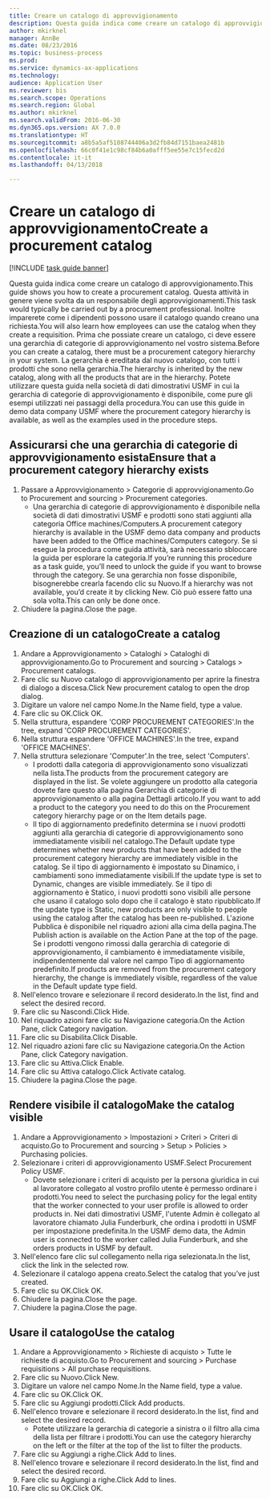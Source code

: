 ```yaml
--- 
title: Creare un catalogo di approvvigionamento
description: Questa guida indica come creare un catalogo di approvvigionamento.
author: mkirknel
manager: AnnBe
ms.date: 08/23/2016
ms.topic: business-process
ms.prod: 
ms.service: dynamics-ax-applications
ms.technology: 
audience: Application User
ms.reviewer: bis
ms.search.scope: Operations
ms.search.region: Global
ms.author: mkirknel
ms.search.validFrom: 2016-06-30
ms.dyn365.ops.version: AX 7.0.0
ms.translationtype: HT
ms.sourcegitcommit: a8b5a5af5108744406a3d2fb84d7151baea2481b
ms.openlocfilehash: 66c0f41e1c98cf84b6a0afff5ee55e7c15fecd2d
ms.contentlocale: it-it
ms.lasthandoff: 04/13/2018

---
```

# <a name="create-a-procurement-catalog"></a><span data-ttu-id="e10a3-103">Creare un catalogo di approvvigionamento</span><span class="sxs-lookup"><span data-stu-id="e10a3-103">Create a procurement catalog</span></span>

[!INCLUDE [task guide banner](../../includes/task-guide-banner.md)]

<span data-ttu-id="e10a3-104">Questa guida indica come creare un catalogo di approvvigionamento.</span><span class="sxs-lookup"><span data-stu-id="e10a3-104">This guide shows you how to create a procurement catalog.</span></span> <span data-ttu-id="e10a3-105">Questa attività in genere viene svolta da un responsabile degli approvvigionamenti.</span><span class="sxs-lookup"><span data-stu-id="e10a3-105">This task would typically be carried out by a procurement professional.</span></span> <span data-ttu-id="e10a3-106">Inoltre imparerete come i dipendenti possono usare il catalogo quando creano una richiesta.</span><span class="sxs-lookup"><span data-stu-id="e10a3-106">You will also learn how employees can use the catalog when they create a requisition.</span></span> <span data-ttu-id="e10a3-107">Prima che possiate creare un catalogo, ci deve essere una gerarchia di categorie di approvvigionamento nel vostro sistema.</span><span class="sxs-lookup"><span data-stu-id="e10a3-107">Before you can create a catalog, there must be a procurement category hierarchy in your system.</span></span> <span data-ttu-id="e10a3-108">La gerarchia è ereditata dal nuovo catalogo, con tutti i prodotti che sono nella gerarchia.</span><span class="sxs-lookup"><span data-stu-id="e10a3-108">The hierarchy is inherited by the new catalog, along with all the products that are in the hierarchy.</span></span> <span data-ttu-id="e10a3-109">Potete utilizzare questa guida nella società di dati dimostrativi USMF in cui la gerarchia di categorie di approvvigionamento è disponibile, come pure gli esempi utilizzati nei passaggi della procedura.</span><span class="sxs-lookup"><span data-stu-id="e10a3-109">You can use this guide in demo data company USMF where the procurement category hierarchy is available, as well as the examples used in the procedure steps.</span></span>


## <a name="ensure-that-a-procurement-category-hierarchy-exists"></a><span data-ttu-id="e10a3-110">Assicurarsi che una gerarchia di categorie di approvvigionamento esista</span><span class="sxs-lookup"><span data-stu-id="e10a3-110">Ensure that a procurement category hierarchy exists</span></span>
1. <span data-ttu-id="e10a3-111">Passare a Approvvigionamento > Categorie di approvvigionamento.</span><span class="sxs-lookup"><span data-stu-id="e10a3-111">Go to Procurement and sourcing > Procurement categories.</span></span>
    * <span data-ttu-id="e10a3-112">Una gerarchia di categorie di approvvigionamento è disponibile nella società di dati dimostrativi USMF e prodotti sono stati aggiunti alla categoria Office machines/Computers.</span><span class="sxs-lookup"><span data-stu-id="e10a3-112">A procurement category hierarchy is available in the USMF demo data company and products have been added to the Office machines/Computers category.</span></span> <span data-ttu-id="e10a3-113">Se si esegue la procedura come guida attività, sarà necessario sbloccare la guida per esplorare la categoria.</span><span class="sxs-lookup"><span data-stu-id="e10a3-113">If you’re running this procedure as a task guide, you’ll need to unlock the guide if you want to browse through the category.</span></span> <span data-ttu-id="e10a3-114">Se una gerarchia non fosse disponibile, bisognerebbe crearla facendo clic su Nuovo.</span><span class="sxs-lookup"><span data-stu-id="e10a3-114">If a hierarchy was not available, you’d create it by clicking New.</span></span> <span data-ttu-id="e10a3-115">Ciò può essere fatto una sola volta.</span><span class="sxs-lookup"><span data-stu-id="e10a3-115">This can only be done once.</span></span>  
2. <span data-ttu-id="e10a3-116">Chiudere la pagina.</span><span class="sxs-lookup"><span data-stu-id="e10a3-116">Close the page.</span></span>

## <a name="create-a-catalog"></a><span data-ttu-id="e10a3-117">Creazione di un catalogo</span><span class="sxs-lookup"><span data-stu-id="e10a3-117">Create a catalog</span></span>
1. <span data-ttu-id="e10a3-118">Andare a Approvvigionamento > Cataloghi > Cataloghi di approvvigionamento.</span><span class="sxs-lookup"><span data-stu-id="e10a3-118">Go to Procurement and sourcing > Catalogs > Procurement catalogs.</span></span>
2. <span data-ttu-id="e10a3-119">Fare clic su Nuovo catalogo di approvvigionamento per aprire la finestra di dialogo a discesa.</span><span class="sxs-lookup"><span data-stu-id="e10a3-119">Click New procurement catalog to open the drop dialog.</span></span>
3. <span data-ttu-id="e10a3-120">Digitare un valore nel campo Nome.</span><span class="sxs-lookup"><span data-stu-id="e10a3-120">In the Name field, type a value.</span></span>
4. <span data-ttu-id="e10a3-121">Fare clic su OK.</span><span class="sxs-lookup"><span data-stu-id="e10a3-121">Click OK.</span></span>
5. <span data-ttu-id="e10a3-122">Nella struttura, espandere 'CORP PROCUREMENT CATEGORIES'.</span><span class="sxs-lookup"><span data-stu-id="e10a3-122">In the tree, expand 'CORP PROCUREMENT CATEGORIES'.</span></span>
6. <span data-ttu-id="e10a3-123">Nella struttura espandere 'OFFICE MACHINES'.</span><span class="sxs-lookup"><span data-stu-id="e10a3-123">In the tree, expand 'OFFICE MACHINES'.</span></span>
7. <span data-ttu-id="e10a3-124">Nella struttura selezionare 'Computer'.</span><span class="sxs-lookup"><span data-stu-id="e10a3-124">In the tree, select 'Computers'.</span></span>
    * <span data-ttu-id="e10a3-125">I prodotti dalla categoria di approvvigionamento sono visualizzati nella lista.</span><span class="sxs-lookup"><span data-stu-id="e10a3-125">The products from the procurement category are displayed in the list.</span></span> <span data-ttu-id="e10a3-126">Se volete aggiungere un prodotto alla categoria dovete fare questo alla pagina Gerarchia di categorie di approvvigionamento o alla pagina Dettagli articolo.</span><span class="sxs-lookup"><span data-stu-id="e10a3-126">If you want to add a product to the category you need to do this on the Procurement category hierarchy page or on the Item details page.</span></span>  
    * <span data-ttu-id="e10a3-127">Il tipo di aggiornamento predefinito determina se i nuovi prodotti aggiunti alla gerarchia di categorie di approvvigionamento sono immediatamente visibili nel catalogo.</span><span class="sxs-lookup"><span data-stu-id="e10a3-127">The Default update type determines whether new products that have been added to the procurement category hierarchy are immediately visible in the catalog.</span></span> <span data-ttu-id="e10a3-128">Se il tipo di aggiornamento è impostato su Dinamico, i cambiamenti sono immediatamente visibili.</span><span class="sxs-lookup"><span data-stu-id="e10a3-128">If the update type is set to Dynamic, changes are visible immediately.</span></span> <span data-ttu-id="e10a3-129">Se il tipo di aggiornamento è Statico, i nuovi prodotti sono visibili alle persone che usano il catalogo solo dopo che il catalogo è stato ripubblicato.</span><span class="sxs-lookup"><span data-stu-id="e10a3-129">If the update type is Static, new products are only visible to people using the catalog after the catalog has been re-published.</span></span> <span data-ttu-id="e10a3-130">L'azione Pubblica è disponibile nel riquadro azioni alla cima della pagina.</span><span class="sxs-lookup"><span data-stu-id="e10a3-130">The Publish action is available on the Action Pane at the top of the page.</span></span> <span data-ttu-id="e10a3-131">Se i prodotti vengono rimossi dalla gerarchia di categorie di approvvigionamento, il cambiamento è immediatamente visibile, indipendentemente dal valore nel campo Tipo di aggiornamento predefinito.</span><span class="sxs-lookup"><span data-stu-id="e10a3-131">If products are removed from the procurement category hierarchy, the change is immediately visible, regardless of the value in the Default update type field.</span></span>  
8. <span data-ttu-id="e10a3-132">Nell'elenco trovare e selezionare il record desiderato.</span><span class="sxs-lookup"><span data-stu-id="e10a3-132">In the list, find and select the desired record.</span></span>
9. <span data-ttu-id="e10a3-133">Fare clic su Nascondi.</span><span class="sxs-lookup"><span data-stu-id="e10a3-133">Click Hide.</span></span>
10. <span data-ttu-id="e10a3-134">Nel riquadro azioni fare clic su Navigazione categoria.</span><span class="sxs-lookup"><span data-stu-id="e10a3-134">On the Action Pane, click Category navigation.</span></span>
11. <span data-ttu-id="e10a3-135">Fare clic su Disabilita.</span><span class="sxs-lookup"><span data-stu-id="e10a3-135">Click Disable.</span></span>
12. <span data-ttu-id="e10a3-136">Nel riquadro azioni fare clic su Navigazione categoria.</span><span class="sxs-lookup"><span data-stu-id="e10a3-136">On the Action Pane, click Category navigation.</span></span>
13. <span data-ttu-id="e10a3-137">Fare clic su Attiva.</span><span class="sxs-lookup"><span data-stu-id="e10a3-137">Click Enable.</span></span>
14. <span data-ttu-id="e10a3-138">Fare clic su Attiva catalogo.</span><span class="sxs-lookup"><span data-stu-id="e10a3-138">Click Activate catalog.</span></span>
15. <span data-ttu-id="e10a3-139">Chiudere la pagina.</span><span class="sxs-lookup"><span data-stu-id="e10a3-139">Close the page.</span></span>

## <a name="make-the-catalog-visible"></a><span data-ttu-id="e10a3-140">Rendere visibile il catalogo</span><span class="sxs-lookup"><span data-stu-id="e10a3-140">Make the catalog visible</span></span>
1. <span data-ttu-id="e10a3-141">Andare a Approvvigionamento > Impostazioni > Criteri > Criteri di acquisto.</span><span class="sxs-lookup"><span data-stu-id="e10a3-141">Go to Procurement and sourcing > Setup > Policies > Purchasing policies.</span></span>
2. <span data-ttu-id="e10a3-142">Selezionare i criteri di approvvigionamento USMF.</span><span class="sxs-lookup"><span data-stu-id="e10a3-142">Select Procurement Policy USMF.</span></span>
    * <span data-ttu-id="e10a3-143">Dovete selezionare i criteri di acquisto per la persona giuridica in cui al lavoratore collegato al vostro profilo utente è permesso ordinare i prodotti.</span><span class="sxs-lookup"><span data-stu-id="e10a3-143">You need to select the purchasing policy for the legal entity that the worker connected to your user profile is allowed to order products in.</span></span> <span data-ttu-id="e10a3-144">Nei dati dimostrativi USMF, l'utente Admin è collegato al lavoratore chiamato Julia Funderburk, che ordina i prodotti in USMF per impostazione predefinita.</span><span class="sxs-lookup"><span data-stu-id="e10a3-144">In the USMF demo data, the Admin user is connected to the worker called Julia Funderburk, and she orders products in USMF by default.</span></span>  
3. <span data-ttu-id="e10a3-145">Nell'elenco fare clic sul collegamento nella riga selezionata.</span><span class="sxs-lookup"><span data-stu-id="e10a3-145">In the list, click the link in the selected row.</span></span>
4. <span data-ttu-id="e10a3-146">Selezionare il catalogo appena creato.</span><span class="sxs-lookup"><span data-stu-id="e10a3-146">Select the catalog that you’ve just created.</span></span>
5. <span data-ttu-id="e10a3-147">Fare clic su OK.</span><span class="sxs-lookup"><span data-stu-id="e10a3-147">Click OK.</span></span>
6. <span data-ttu-id="e10a3-148">Chiudere la pagina.</span><span class="sxs-lookup"><span data-stu-id="e10a3-148">Close the page.</span></span>
7. <span data-ttu-id="e10a3-149">Chiudere la pagina.</span><span class="sxs-lookup"><span data-stu-id="e10a3-149">Close the page.</span></span>

## <a name="use-the-catalog"></a><span data-ttu-id="e10a3-150">Usare il catalogo</span><span class="sxs-lookup"><span data-stu-id="e10a3-150">Use the catalog</span></span>
1. <span data-ttu-id="e10a3-151">Andare a Approvvigionamento > Richieste di acquisto > Tutte le richieste di acquisto.</span><span class="sxs-lookup"><span data-stu-id="e10a3-151">Go to Procurement and sourcing > Purchase requisitions > All purchase requisitions.</span></span>
2. <span data-ttu-id="e10a3-152">Fare clic su Nuovo.</span><span class="sxs-lookup"><span data-stu-id="e10a3-152">Click New.</span></span>
3. <span data-ttu-id="e10a3-153">Digitare un valore nel campo Nome.</span><span class="sxs-lookup"><span data-stu-id="e10a3-153">In the Name field, type a value.</span></span>
4. <span data-ttu-id="e10a3-154">Fare clic su OK.</span><span class="sxs-lookup"><span data-stu-id="e10a3-154">Click OK.</span></span>
5. <span data-ttu-id="e10a3-155">Fare clic su Aggiungi prodotti.</span><span class="sxs-lookup"><span data-stu-id="e10a3-155">Click Add products.</span></span>
6. <span data-ttu-id="e10a3-156">Nell'elenco trovare e selezionare il record desiderato.</span><span class="sxs-lookup"><span data-stu-id="e10a3-156">In the list, find and select the desired record.</span></span>
    * <span data-ttu-id="e10a3-157">Potete utilizzare la gerarchia di categorie a sinistra o il filtro alla cima della lista per filtrare i prodotti.</span><span class="sxs-lookup"><span data-stu-id="e10a3-157">You can use the category hierarchy on the left or the filter at the top of the list to filter the products.</span></span>  
7. <span data-ttu-id="e10a3-158">Fare clic su Aggiungi a righe.</span><span class="sxs-lookup"><span data-stu-id="e10a3-158">Click Add to lines.</span></span>
8. <span data-ttu-id="e10a3-159">Nell'elenco trovare e selezionare il record desiderato.</span><span class="sxs-lookup"><span data-stu-id="e10a3-159">In the list, find and select the desired record.</span></span>
9. <span data-ttu-id="e10a3-160">Fare clic su Aggiungi a righe.</span><span class="sxs-lookup"><span data-stu-id="e10a3-160">Click Add to lines.</span></span>
10. <span data-ttu-id="e10a3-161">Fare clic su OK.</span><span class="sxs-lookup"><span data-stu-id="e10a3-161">Click OK.</span></span>


